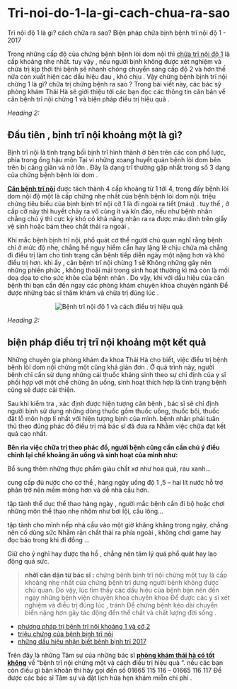 # Tri-noi-do-1-la-gi-cach-chua-ra-sao
Trĩ nội độ 1 là gì? cách chữa ra sao?
Biện pháp chữa bịnh bệnh trĩ nội độ 1 - 2017

Trong những cấp độ của chứng bệnh bệnh lòi dom nội thì <a href="http://cachchuabenhtri.net/tri-noi-do-1-va-cach-dieu-tri-hieu-qua-102140.html" target="_blank">chữa trĩ nội độ 1</a> là cấp khoảng nhẹ nhất. tuy vậy , nếu người bịnh không được xét nghiệm và chữa trị kịp thời thì bệnh sẽ nhanh chóng chuyển sang cấp độ 2 và hơn thế nữa còn xuất hiện các dấu hiệu đau , khó chịu . Vậy chứng bệnh bịnh trĩ nội chừng 1 là gì? chữa trị chứng bệnh ra sao ? Trong bài viết này, các bác sỹ phòng khám Thái Hà sẽ giới thiệu tới các bạn đọc các thông tin căn bản về căn bệnh trĩ nội chừng 1 và biện pháp điều trị hiệu quả .

<i>Heading 2:</i>
<h2>Đầu tiên , bịnh trĩ nội khoảng một là gì?</h2>
Bịnh trĩ nội là tình trạng bối bịnh trĩ hình thành ở bên trên các con phố lược, phía trong ống hậu môn Tại vì những xoang huyết quản bệnh lòi dom bên trên bị căng giãn và nở lớn . Đây là dạng trĩ thường gặp nhất trong số 3 dạng của chứng bệnh bệnh lòi dom .

<strong><a href="http://cachchuabenhtri.net/benh-tri-noi-la-gi-10216.html" target="_blank">Căn bệnh trĩ nội</a></strong> được tách thành 4 cấp khoảng từ 1 tới 4, trong đấy bệnh lòi dom nội độ một là cấp chừng nhẹ nhất của bệnh bệnh lòi dom nội. triệu chứng tiêu biểu của bịnh bịnh trĩ nội cỡ 1 là đi ngoài ra tiết (máu) . tuy thế , ở cấp cỡ này thì huyết chảy ra vô cùng ít và kín đáo, nếu như bệnh nhân chẳng chú ý thì cực kỳ khó có khả năng nhận ra ra được máu dính trên giấy vệ sinh hoặc bám theo chất thải ra ngoài .

Khi mắc bệnh bịnh trĩ nội, phổ quát cơ thể người chủ quan nghĩ rằng bệnh chỉ ở mức độ nhẹ, chẳng hề nguy hiểm cần hay lặng lẽ chịu chứa mà chẳng đi điều trị làm cho tình trạng căn bệnh tiếp diễn ngày một nặng hơn và khó điều trị hơn. khi ấy , căn bệnh trĩ nội chừng 1 sẽ Không những gây nên những phiền phức , không thoải mái trong sinh hoạt thường kì mà còn là mối doạ dọa to cho sức khỏe của bệnh nhân . Do vậy, khi với dấu hiệu của căn bệnh thì bạn cần đến ngay các phòng khám chuyên khoa chuyên ngành Để được những bác sĩ thăm khám và chữa trị đúng lúc .
<p align="center"><img src="http://cachchuabenhtri.net/media/images/benh-tri-noi-do-1-va-cach-dieu-tri.jpg" alt="Bệnh trĩ nội độ 1 và cách điều trị hiệu quả" /></p>
<i>Heading 2:</i>
<h2>biện pháp điều trị trĩ nội khoảng một kết quả</h2>
Những chuyên gia phòng khám đa khoa Thái Hà cho biết, việc điều trị bệnh bệnh lòi dom nội chừng một cũng khá giản đơn . Ở quá trình này, người bệnh chỉ cần sử dụng những cái thuốc kháng sinh theo sự chỉ định của y sĩ phối hợp với một chế chừng ăn uống, sinh hoạt thích hợp là tình trạng bệnh cũng sẽ được cải thiện.

Sau khi kiểm tra , xác định được hiện tượng căn bệnh , bác sĩ sẽ chỉ định người bịnh sử dụng những dòng thuốc gồm thuốc uống, thuốc bôi, thuốc đặt lỗ môn hợp lí nhất với hiện tượng bịnh của mình. bệnh nhân phải tuân thủ theo đúng phác đồ điều trị mà bác sĩ đã đưa ra Nhằm việc chữa đạt kết quả cao nhất.

<strong>Bên rìa việc chữa trị theo phác đồ, người bệnh cũng cần cần chú ý điều chỉnh lại chế khoảng ăn uống và sinh hoạt của mình như:</strong>

Bổ sung thêm những thực phẩm giàu chất xơ như hoa quả, rau xanh…

cung cấp đủ nước cho cơ thể , hàng ngày uống độ 1 ,5 – hai lít nước hỗ trợ phân trở nên mềm mỏng hơn và dễ nhà cầu hơn.

tập tành thể dục thể thao hàng ngày , người mắc bệnh cần đi bộ hoặc chơi những môn thể thao nhẹ nhõm như bơi lội, cầu lông…

tập tành cho mình nếp nhà cầu vào một giờ khăng khăng trong ngày, chẳng nên cố dùng sức Nhằm rặn chất thải ra phía ngoài , không chơi game hay đọc báo trong khi đi đồng …

Giữ cho ý nghĩ hay được tha hồ , chẳng nên tâm lý quá phổ quát hay lao động quá sức.
<blockquote><strong>nhời căn dặn từ bác sĩ :</strong> chứng bệnh bịnh trĩ nội chừng một tuy là cấp khoảng nhẹ nhất của chứng bệnh trĩ dưng người bệnh không được chủ quan. Do vậy, lúc tìm thấy các dấu hiệu của bệnh bạn nên đến ngay những bệnh viện chuyên khoa chuyên khoa Để được các y sĩ xét nghiệm và điều trị đúng lúc , tránh Để chứng bệnh kéo dài chuyển biến nặng hơn gây tác động đến thể chất và chất lượng đời sống .</blockquote>
<ul>
	<li><a href="http://cachchuabenhtri.net/benh-tri-noi-la-gi-10216.html" target="_blank">phương pháp trị bệnh trĩ nội khoảng 1 và cỡ 2 </a></li>
	<li><a href="http://cachchuabenhtri.net/cach-chua-tri-noi-do-1-va-do-2-10217.html" target="_blank">triệu chứng của bệnh bịnh trĩ nội</a></li>
	<li><a href="http://cachchuabenhtri.net/cac-dau-hieu-nhan-biet-benh-tri-10212.html" target="_blank">những dấu hiệu nhận biết bệnh bịnh trĩ 2017</a></li>
</ul>
Trên đây là những Tâm sự của những bác sĩ <a title="Giới thiệu phòng khám đa khoa Thái Hà" href="http://phukhoathaiha.com/gioi-thieu-phong-kham-da-khoa-thai-ha-10218.html" target="_blank"><strong>phòng khám thái hà có tốt không</strong></a> về “bệnh trĩ nội chừng một và cách điều trị hiệu quả ”. nếu các bạn còn điều gì băn khoăn thì hãy gọi đến số 01665 115 116 – 01665 116 117 Để được các bác sĩ Tâm sự và đặt lịch hứa hẹn khám miễn chi phí .
